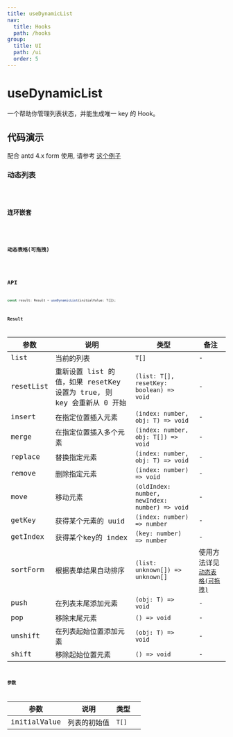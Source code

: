 ```yaml
---
title: useDynamicList
nav:
  title: Hooks
  path: /hooks
group:
  title: UI
  path: /ui
  order: 5
---
```


# useDynamicList

一个帮助你管理列表状态，并能生成唯一 key 的 Hook。

## 代码演示

配合 antd 4.x form 使用, 请参考 [这个例子](https://codesandbox.io/s/beautiful-sound-xpc2v?file=/App.tsx)

### 动态列表

<code src="./demo/demo1.tsx" />

### 连环嵌套

<code src="./demo/demo2.tsx" />

### 动态表格(可拖拽)

<code src="./demo/demo3.tsx" />

## API

```typescript
const result: Result = useDynamicList(initialValue: T[]);
```

### Result

| 参数      | 说明                   | 类型                                           | 备注                                              |
|-----------|------------------------|------------------------------------------------|---------------------------------------------------|
| list      | 当前的列表             | `T[]`                                          | -                                                 |
| resetList | 重新设置 list 的值，如果 resetKey 设置为 true, 则 key 会重新从 0 开始    | `(list: T[], resetKey: boolean) => void`                          | -                                                 |
| insert    | 在指定位置插入元素     | `(index: number, obj: T) => void`              | -                                                 |
| merge     | 在指定位置插入多个元素 | `(index: number, obj: T[]) => void`              | -                                                 |
| replace   | 替换指定元素           | `(index: number, obj: T) => void`              | -                                                 |
| remove    | 删除指定元素           | `(index: number) => void`                      | -                                                 |
| move      | 移动元素               | `(oldIndex: number, newIndex: number) => void` | -                                                 |
| getKey    | 获得某个元素的 uuid    | `(index: number) => number`                    | -                                                 |
| getIndex  | 获得某个key的 index    | `(key: number) => number`                      | -                                                 |
| sortForm  | 根据表单结果自动排序   | `(list: unknown[]) => unknown[]`               | 使用方法详见[`动态表格(可拖拽)`](#动态表格可拖拽) |
| push      | 在列表末尾添加元素     | `(obj: T) => void`                             | -                                                 |
| pop       | 移除末尾元素           | `() => void`                                   | -                                                 |
| unshift   | 在列表起始位置添加元素 | `(obj: T) => void`                             | -                                                 |
| shift     | 移除起始位置元素       | `() => void`                                   | -                                                 |

### 参数

| 参数         | 说明         | 类型 |  |
|--------------|--------------|------|--|
| initialValue | 列表的初始值 | `T[]`  |  |
